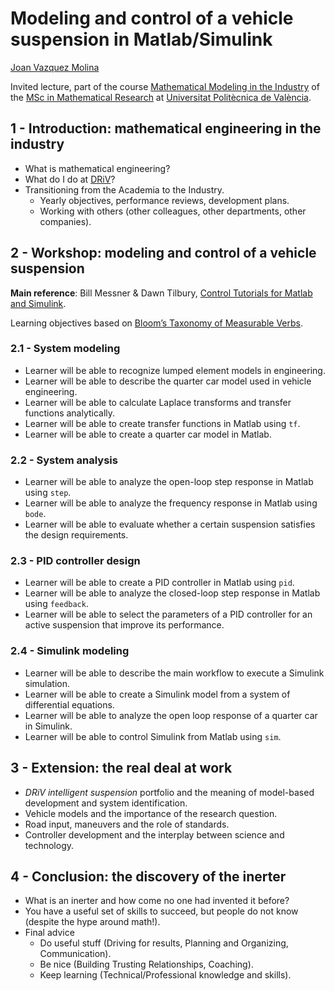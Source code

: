 # Modeling and control of a vehicle suspension in Matlab/Simulink

[Joan Vazquez Molina](http://www.linkedin.com/in/joanvazquez)

Invited lecture, part of the course [Mathematical Modeling in the Industry](https://www.upv.es/pls/oalu/sic_asi.Busca_Asi?p_codi=33202&p_caca=2017&P_IDIOMA=c&p_vista=MSE&p_tit=2199) of the [MSc in Mathematical Research](http://www.investmat.org/) at [Universitat Politècnica de València](http://www.upv.es/).

## 1 - Introduction: mathematical engineering in the industry
  * What is mathematical engineering?
  * What do I do at [DRiV](https://www.driv.com/)?
  * Transitioning from the Academia to the Industry.
     * Yearly objectives, performance reviews, development plans.
     * Working with others (other colleagues, other departments, other companies).
    
## 2 - Workshop: modeling and control of a vehicle suspension

**Main reference**: Bill Messner & Dawn Tilbury, [Control Tutorials for Matlab and Simulink](http://ctms.engin.umich.edu/CTMS/index.php?example=Suspension&section=SystemModeling).

Learning objectives based on [Bloom’s Taxonomy of Measurable Verbs](aux/BloomTaxonomy.pdf).
  
### 2.1 - System modeling
  * Learner will be able to recognize lumped element models in engineering.
  * Learner will be able to describe the quarter car model used in vehicle engineering.
  * Learner will be able to calculate Laplace transforms and transfer functions analytically.
  * Learner will be able to create transfer functions in Matlab using `tf`.
  * Learner will be able to create a quarter car model in Matlab.

### 2.2 - System analysis
  * Learner will be able to analyze the open-loop step response in Matlab using `step`.
  * Learner will be able to analyze the frequency response in Matlab using `bode`.
  * Learner will be able to evaluate whether a certain suspension satisfies the design requirements.

### 2.3 - PID controller design
  * Learner will be able to create a PID controller in Matlab using `pid`.
  * Learner will be able to analyze the closed-loop step response in Matlab using `feedback`.
  * Learner will be able to select the parameters of a PID controller for an active suspension that improve its performance.

### 2.4 - Simulink modeling
  * Learner will be able to describe the main workflow to execute a Simulink simulation.
  * Learner will be able to create a Simulink model from a system of differential equations.
  * Learner will be able to analyze the open loop response of a quarter car in Simulink.
  * Learner will be able to control Simulink from Matlab using `sim`.

## 3 - Extension: the real deal at work
  * *DRiV intelligent suspension* portfolio and the meaning of model-based development and system identification.
  * Vehicle models and the importance of the research question.
  * Road input, maneuvers and the role of standards.
  * Controller development and the interplay between science and technology.

## 4 - Conclusion: the discovery of the inerter
  * What is an inerter and how come no one had invented it before?
  * You have a useful set of skills to succeed, but people do not know (despite the hype around math!).
  * Final advice
    * Do useful stuff (Driving for results, Planning and Organizing, Communication).
    * Be nice (Building Trusting Relationships, Coaching).
    * Keep learning (Technical/Professional knowledge and skills).
